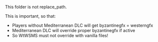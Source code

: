 This folder is not replace_path.

This is important, so that:
- Players without Mediterranean DLC will get byzantinegfx = westerngfx
- Mediterranean DLC will override proper byzantinegfx if active
- So WtWSMS must not override with vanilla files!